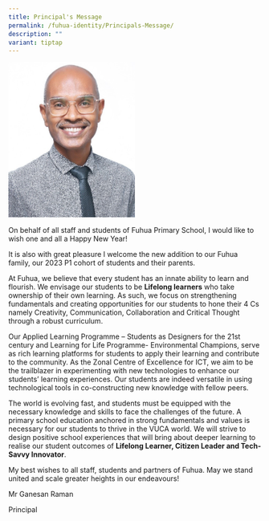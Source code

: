 ```yaml
---
title: Principal's Message
permalink: /fuhua-identity/Principals-Message/
description: ""
variant: tiptap
---
```

<p></p><div class="isomer-image-wrapper"><img style="width: 50%;" height="auto" width="100%" alt="" src="/images/Picture1.jpg"></div><p>On behalf of all staff and students of Fuhua Primary School, I would like to wish one and all a Happy New Year!</p><p>It is also with great pleasure I welcome the new addition to our Fuhua family, our 2023 P1 cohort of students and their parents.</p><p>At Fuhua, we believe that every student has an innate ability to learn and flourish. We envisage our students to be&nbsp;<strong>Lifelong learners</strong>&nbsp;who take ownership of their own learning. As such, we focus on strengthening fundamentals and creating opportunities for our students to hone their 4 Cs namely Creativity, Communication, Collaboration and Critical Thought through a robust curriculum.&nbsp;</p><p>Our Applied Learning Programme – Students as Designers for the 21st century and Learning for Life Programme- Environmental Champions, serve as rich learning platforms for students to apply their learning and contribute to the community. As the Zonal Centre of Excellence for ICT, we aim to be the trailblazer in experimenting with new technologies to enhance our students’ learning experiences. Our students are indeed versatile in using technological tools in co-constructing new knowledge with fellow peers.&nbsp;</p><p>The world is evolving fast, and students must be equipped with the necessary knowledge and skills to face the challenges of the future. A primary school education anchored in strong fundamentals and values is necessary for our students to thrive in the VUCA world. We will strive to design positive school experiences that will bring about deeper learning to realise our student outcomes of&nbsp;<strong>Lifelong Learner, Citizen Leader and Tech-Savvy Innovator</strong>.</p><p>My best wishes to all staff, students and partners of Fuhua. May we stand united and scale greater heights in our endeavours!</p><p>Mr Ganesan Raman&nbsp;</p><p>Principal</p>